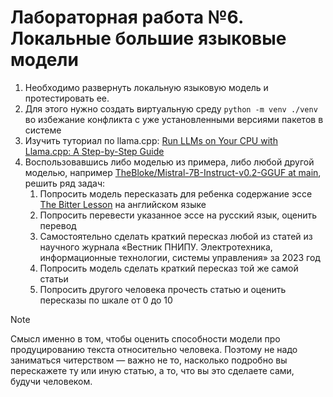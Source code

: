 # Лабораторная работа №6. Локальные большие языковые модели

1. Необходимо развернуть локальную языковую модель и протестировать ее.
2. Для этого нужно создать виртуальную среду  `python -m venv ./venv` во избежание конфликта с уже установленными версиями пакетов в системе
3. Изучить туториал по llama.cpp: [Run LLMs on Your CPU with Llama.cpp: A Step-by-Step Guide](https://awinml.github.io/llm-ggml-python/)
4. Воспользовавшись либо моделью из примера, либо любой другой моделью, например [TheBloke/Mistral-7B-Instruct-v0.2-GGUF at main](https://huggingface.co/TheBloke/Mistral-7B-Instruct-v0.2-GGUF/tree/main), решить ряд задач:
    1. Попросить модель пересказать для ребенка содержание эссе [The Bitter Lesson](http://www.incompleteideas.net/IncIdeas/BitterLesson.html) на английском языке
    2. Попросить перевести указанное эссе на русский язык, оценить перевод
    3. Самостоятельно сделать краткий пересказ любой из статей из научного журнала «Вестник ПНИПУ. Электротехника, информационные технологии, системы управления» за 2023 год
    4. Попросить модель сделать краткий пересказ той же самой статьи
    5. Попросить другого человека прочесть статью и оценить пересказы по шкале от 0 до 10

>[!note]
>Смысл именно в том, чтобы оценить способности модели про продуцированию текста относительно человека. Поэтому не надо заниматься читерством — важно не то, насколько подробно вы перескажете ту или иную статью, а то, что вы это сделаете сами, будучи человеком.
>